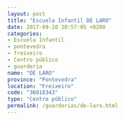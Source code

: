 ```yaml
---
layout: post
title: "Escuela Infantil DE LARO"
date: 2017-09-20 20:57:05 +0200
categories:
- Escuela Infantil
- pontevedra
- freixeiro
- Centro público
- guarderia
name: "DE LARO"
province: "Pontevedra"
location: "Freixeiro"
code: "36018343"
type: "Centro público"
permalink: /guarderias/de-laro.html
---
```

